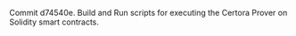 Commit d74540e.                    Build and Run scripts for executing the Certora Prover on Solidity smart contracts.